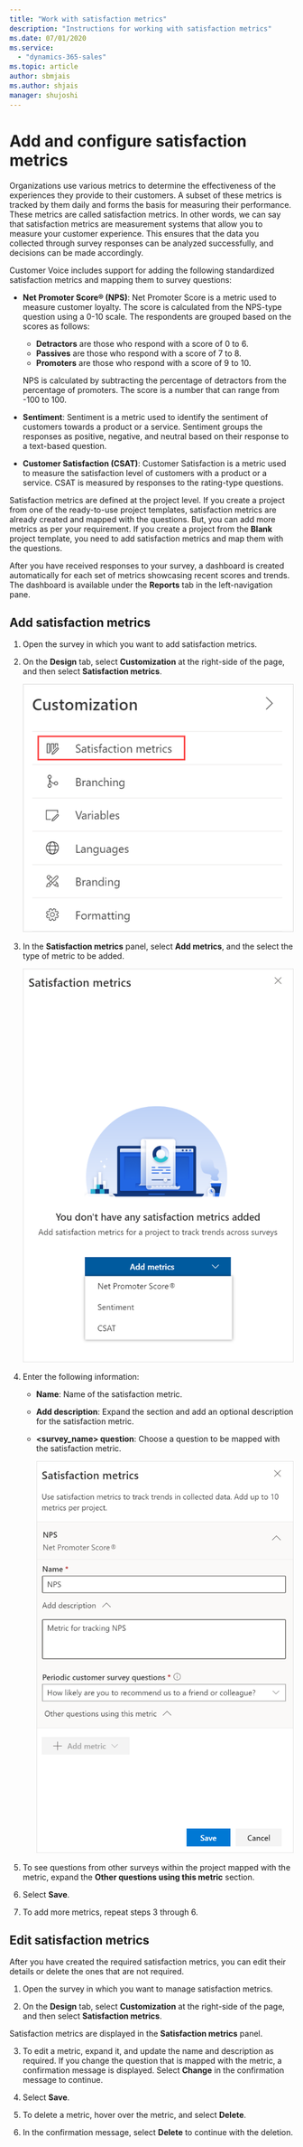 ```yaml
---
title: "Work with satisfaction metrics"
description: "Instructions for working with satisfaction metrics"
ms.date: 07/01/2020
ms.service:
  - "dynamics-365-sales"
ms.topic: article
author: sbmjais
ms.author: shjais
manager: shujoshi
---
```


# Add and configure satisfaction metrics

Organizations use various metrics to determine the effectiveness of the experiences they provide to their customers. A subset of these metrics is tracked by them daily and forms the basis for measuring their performance. These metrics are called satisfaction metrics. In other words, we can say that satisfaction metrics are measurement systems that allow you to measure your customer experience. This ensures that the data you collected through survey responses can be analyzed successfully, and decisions can be made accordingly.

Customer Voice includes support for adding the following standardized satisfaction metrics and mapping them to survey questions:

- **Net Promoter Score® (NPS)**: Net Promoter Score is a metric used to measure customer loyalty. The score is calculated from the NPS-type question using a 0-10 scale. The respondents are grouped based on the scores as follows:
  - **Detractors** are those who respond with a score of 0 to 6.
  - **Passives** are those who respond with a score of 7 to 8.
  - **Promoters** are those who respond with a score of 9 to 10.

  NPS is calculated by subtracting the percentage of detractors from the percentage of promoters. The score is a number that can range from -100 to 100.

- **Sentiment**: Sentiment is a metric used to identify the sentiment of customers towards a product or a service. Sentiment groups the responses as positive, negative, and neutral based on their response to a text-based question.

- **Customer Satisfaction (CSAT)**: Customer Satisfaction is a metric used to measure the satisfaction level of customers with a product or a service. CSAT is measured by responses to the rating-type questions.  

Satisfaction metrics are defined at the project level. If you create a project from one of the ready-to-use project templates, satisfaction metrics are already created and mapped with the questions. But, you can add more metrics as per your requirement. If you create a project from the **Blank** project template, you need to add satisfaction metrics and map them with the questions.

After you have received responses to your survey, a dashboard is created automatically for each set of metrics showcasing recent scores and trends. The dashboard is available under the **Reports** tab in the left-navigation pane.

## Add satisfaction metrics

1. Open the survey in which you want to add satisfaction metrics.

2. On the **Design** tab, select **Customization** at the right-side of the page, and then select **Satisfaction metrics**.

    ![Satisfaction metrics menu item](media/satisfaction-metrics-button.png "Satisfaction metrics menu item")

3. In the **Satisfaction metrics** panel, select **Add metrics**, and the select the type of metric to be added.

    ![Add satisfaction metrics](media/add-metrics.png "Add satisfaction metrics")

4. Enter the following information:

    - **Name**: Name of the satisfaction metric.

    - **Add description**: Expand the section and add an optional description for the satisfaction metric.

    - **<survey_name> question**: Choose a question to be mapped with the satisfaction metric.

      ![Add satisfaction metrics details](media/metric-fields.png "Add satisfaction metrics details")

5. To see questions from other surveys within the project mapped with the metric, expand the **Other questions using this metric** section.

6. Select **Save**.

7. To add more metrics, repeat steps 3 through 6.

## Edit satisfaction metrics

After you have created the required satisfaction metrics, you can edit their details or delete the ones that are not required.

1. Open the survey in which you want to manage satisfaction metrics.

2. On the **Design** tab, select **Customization** at the right-side of the page, and then select **Satisfaction metrics**.

  Satisfaction metrics are displayed in the **Satisfaction metrics** panel.

3. To edit a metric, expand it, and update the name and description as required. If you change the question that is mapped with the metric, a confirmation message is displayed. Select **Change** in the confirmation message to continue.

4. Select **Save**.

5. To delete a metric, hover over the metric, and select **Delete**.

6. In the confirmation message, select **Delete** to continue with the deletion.